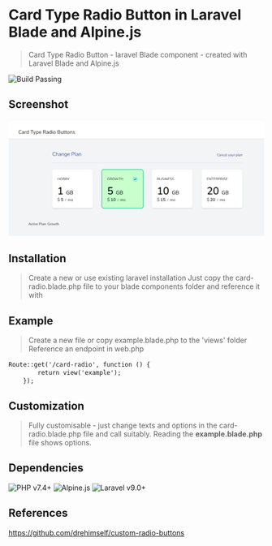# Card Type Radio Button in Laravel Blade and Alpine.js
 > Card Type Radio Button - laravel Blade component - created with Laravel Blade and Alpine.js

![Build Passing](https://img.shields.io/badge/build-passing-green)

## Screenshot
![Plugin Custom Endpoint Render](images/screenshot-1.png)

## Installation
> Create a new or use existing laravel installation
> Just copy the card-radio.blade.php file to your blade components folder and reference it with <x-card-radio></x-card-radio>

## Example
> Create a new file or copy example.blade.php to the 'views' folder
> Reference an endpoint in web.php
```
Route::get('/card-radio', function () {
        return view('example');
    });
```

## Customization
> Fully customisable - just change texts and options in the card-radio.blade.php file and call suitably. Reading the **example.blade.php** file shows options.

## Dependencies

![PHP v7.4+](https://img.shields.io/badge/PHP-v7.4%2B-magenta) ![Alpine.js](https://img.shields.io/badge/Alpine-.js-blue) ![Laravel v9.0+](https://img.shields.io/badge/laravel-v8%2B-orange)

## References

https://github.com/drehimself/custom-radio-buttons
